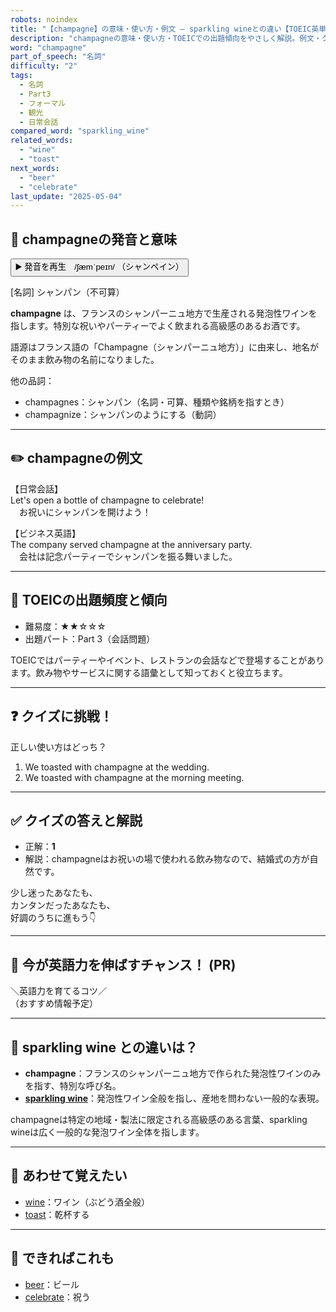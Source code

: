 ```yaml
---
robots: noindex
title: "【champagne】の意味・使い方・例文 ― sparkling wineとの違い【TOEIC英単語】"
description: "champagneの意味・使い方・TOEICでの出題傾向をやさしく解説。例文・クイズ付きでsparkling wineとの違いもわかりやすく学べます。"
word: "champagne"
part_of_speech: "名詞"
difficulty: "2"
tags:
  - 名詞
  - Part3
  - フォーマル
  - 観光
  - 日常会話
compared_word: "sparkling_wine"
related_words:
  - "wine"
  - "toast"
next_words:
  - "beer"
  - "celebrate"
last_update: "2025-05-04"
---
```


## 🔰 champagneの発音と意味

<button class="play-audio" onclick="playTTS('champagne')">
  <span class="play-audio-main">
    ▶️ 発音を再生　/ʃæmˈpeɪn/
  </span>
  <span class="play-audio-sub">
    （シャンペイン）
  </span>
</button>

[名詞] シャンパン（不可算）

**champagne** は、フランスのシャンパーニュ地方で生産される発泡性ワインを指します。特別な祝いやパーティーでよく飲まれる高級感のあるお酒です。

語源はフランス語の「Champagne（シャンパーニュ地方）」に由来し、地名がそのまま飲み物の名前になりました。

他の品詞：  
- champagnes：シャンパン（名詞・可算、種類や銘柄を指すとき）
- champagnize：シャンパンのようにする（動詞）

---

## ✏️ champagneの例文

【日常会話】  
Let's open a bottle of champagne to celebrate!  
　お祝いにシャンパンを開けよう！

【ビジネス英語】  
The company served champagne at the anniversary party.  
　会社は記念パーティーでシャンパンを振る舞いました。

---

## 🎯 TOEICの出題頻度と傾向

- 難易度：★★☆☆☆
- 出題パート：Part 3（会話問題）

TOEICではパーティーやイベント、レストランの会話などで登場することがあります。飲み物やサービスに関する語彙として知っておくと役立ちます。

---

## ❓ クイズに挑戦！

正しい使い方はどっち？

1. We toasted with champagne at the wedding.  
2. We toasted with champagne at the morning meeting.

---

## ✅ クイズの答えと解説

- 正解：**1**
- 解説：champagneはお祝いの場で使われる飲み物なので、結婚式の方が自然です。

少し迷ったあなたも、  
カンタンだったあなたも、  
好調のうちに進もう👇️

---

## 🚀 今が英語力を伸ばすチャンス！ (PR)

<div class="info-center">
＼英語力を育てるコツ／<br>  
（おすすめ情報予定）
</div>

---

## 🤔  sparkling wine との違いは？

- **champagne**：フランスのシャンパーニュ地方で作られた発泡性ワインのみを指す、特別な呼び名。
- **[sparkling wine](/sparkling_wine)**：発泡性ワイン全般を指し、産地を問わない一般的な表現。

champagneは特定の地域・製法に限定される高級感のある言葉、sparkling wineは広く一般的な発泡ワイン全体を指します。

---

## 🧩 あわせて覚えたい

- [wine](/wine)：ワイン（ぶどう酒全般）
- [toast](/toast)：乾杯する

---

## 📖 できればこれも

- [beer](/beer)：ビール
- [celebrate](/celebrate)：祝う

<!-- cvid: aid30_bid04 -->
